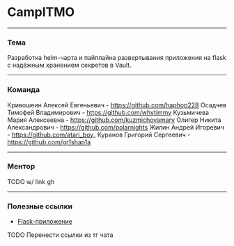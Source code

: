 # CampITMO

---

### Тема

Разработка helm-чарта и пайплайна развертывания приложения на flask с надёжным хранением секретов в Vault.

---

### Команда


Кривошеин Алексей Евгеньевич - https://github.com/haphop228
Осадчев Тимофей Владимирович - https://github.com/whytimmy
Кузьмичева Мария Алексеевна - https://github.com/kuzmichovamary
Олигер Никита Александрович - https://github.com/polarnights
Жилин Андрей Игоревич - https://github.com/atari_boy_
Куранов Григорий Сергеевич - https://github.com/gr1shan1a

---

### Ментор

TODO w/ link gh

---

### Полезные ссылки

- [Flask-приложение](https://gitfront.io/r/deusops/Fsjok1dx89xG/flask-project-01/)

TODO Перенести ссылки из тг чата
